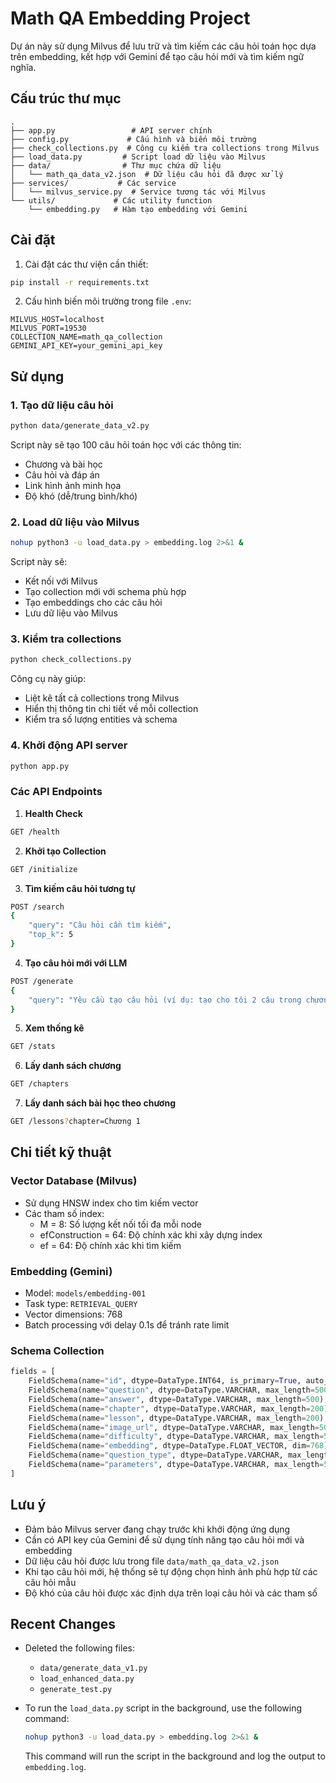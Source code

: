 # Math QA Embedding Project

Dự án này sử dụng Milvus để lưu trữ và tìm kiếm các câu hỏi toán học dựa trên embedding, kết hợp với Gemini để tạo câu hỏi mới và tìm kiếm ngữ nghĩa.

## Cấu trúc thư mục

```
.
├── app.py                 # API server chính
├── config.py             # Cấu hình và biến môi trường
├── check_collections.py  # Công cụ kiểm tra collections trong Milvus
├── load_data.py         # Script load dữ liệu vào Milvus
├── data/                # Thư mục chứa dữ liệu
│   └── math_qa_data_v2.json  # Dữ liệu câu hỏi đã được xử lý
├── services/           # Các service
│   └── milvus_service.py  # Service tương tác với Milvus
└── utils/             # Các utility function
    └── embedding.py   # Hàm tạo embedding với Gemini
```

## Cài đặt

1. Cài đặt các thư viện cần thiết:
```bash
pip install -r requirements.txt
```

2. Cấu hình biến môi trường trong file `.env`:
```
MILVUS_HOST=localhost
MILVUS_PORT=19530
COLLECTION_NAME=math_qa_collection
GEMINI_API_KEY=your_gemini_api_key
```

## Sử dụng

### 1. Tạo dữ liệu câu hỏi
```bash
python data/generate_data_v2.py
```
Script này sẽ tạo 100 câu hỏi toán học với các thông tin:
- Chương và bài học
- Câu hỏi và đáp án
- Link hình ảnh minh họa
- Độ khó (dễ/trung bình/khó)

### 2. Load dữ liệu vào Milvus
```bash
nohup python3 -u load_data.py > embedding.log 2>&1 &
```
Script này sẽ:
- Kết nối với Milvus
- Tạo collection mới với schema phù hợp
- Tạo embeddings cho các câu hỏi
- Lưu dữ liệu vào Milvus

### 3. Kiểm tra collections
```bash
python check_collections.py
```
Công cụ này giúp:
- Liệt kê tất cả collections trong Milvus
- Hiển thị thông tin chi tiết về mỗi collection
- Kiểm tra số lượng entities và schema

### 4. Khởi động API server
```bash
python app.py
```

### Các API Endpoints

1. **Health Check**
```bash
GET /health
```

2. **Khởi tạo Collection**
```bash
GET /initialize
```

3. **Tìm kiếm câu hỏi tương tự**
```bash
POST /search
{
    "query": "Câu hỏi cần tìm kiếm",
    "top_k": 5
}
```

4. **Tạo câu hỏi mới với LLM**
```bash
POST /generate
{
    "query": "Yêu cầu tạo câu hỏi (ví dụ: tạo cho tôi 2 câu trong chương 1, bài số 1, độ khó dễ)"
}
```

5. **Xem thống kê**
```bash
GET /stats
```

6. **Lấy danh sách chương**
```bash
GET /chapters
```

7. **Lấy danh sách bài học theo chương**
```bash
GET /lessons?chapter=Chương 1
```

## Chi tiết kỹ thuật

### Vector Database (Milvus)
- Sử dụng HNSW index cho tìm kiếm vector
- Các tham số index:
  - M = 8: Số lượng kết nối tối đa mỗi node
  - efConstruction = 64: Độ chính xác khi xây dựng index
  - ef = 64: Độ chính xác khi tìm kiếm

### Embedding (Gemini)
- Model: `models/embedding-001`
- Task type: `RETRIEVAL_QUERY`
- Vector dimensions: 768
- Batch processing với delay 0.1s để tránh rate limit

### Schema Collection
```python
fields = [
    FieldSchema(name="id", dtype=DataType.INT64, is_primary=True, auto_id=True),
    FieldSchema(name="question", dtype=DataType.VARCHAR, max_length=500),
    FieldSchema(name="answer", dtype=DataType.VARCHAR, max_length=500),
    FieldSchema(name="chapter", dtype=DataType.VARCHAR, max_length=200),
    FieldSchema(name="lesson", dtype=DataType.VARCHAR, max_length=200),
    FieldSchema(name="image_url", dtype=DataType.VARCHAR, max_length=500),
    FieldSchema(name="difficulty", dtype=DataType.VARCHAR, max_length=50),
    FieldSchema(name="embedding", dtype=DataType.FLOAT_VECTOR, dim=768),
    FieldSchema(name="question_type", dtype=DataType.VARCHAR, max_length=100),
    FieldSchema(name="parameters", dtype=DataType.VARCHAR, max_length=500)
]
```

## Lưu ý

- Đảm bảo Milvus server đang chạy trước khi khởi động ứng dụng
- Cần có API key của Gemini để sử dụng tính năng tạo câu hỏi mới và embedding
- Dữ liệu câu hỏi được lưu trong file `data/math_qa_data_v2.json`
- Khi tạo câu hỏi mới, hệ thống sẽ tự động chọn hình ảnh phù hợp từ các câu hỏi mẫu
- Độ khó của câu hỏi được xác định dựa trên loại câu hỏi và các tham số 

## Recent Changes

- Deleted the following files:
  - `data/generate_data_v1.py`
  - `load_enhanced_data.py`
  - `generate_test.py`

- To run the `load_data.py` script in the background, use the following command:
  ```bash
  nohup python3 -u load_data.py > embedding.log 2>&1 &
  ```
  This command will run the script in the background and log the output to `embedding.log`. 
